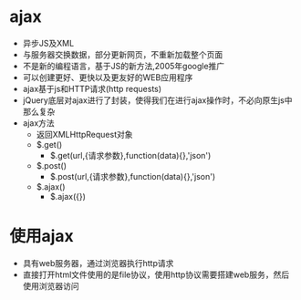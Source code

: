 # ajax
- 异步JS及XML
- 与服务器交换数据，部分更新网页，不重新加载整个页面
- 不是新的编程语言，基于JS的新方法,2005年google推广
- 可以创建更好、更快以及更友好的WEB应用程序
- ajax基于js和HTTP请求(http requests)
- jQuery底层对ajax进行了封装，使得我们在进行ajax操作时，不必向原生js中那么复杂
- ajax方法
    - 返回XMLHttpRequest对象
    - $.get()
        - $.get(url,{请求参数},function(data){},'json')
    - $.post()
        - $.post(url,{请求参数},function(data){},'json')
    - $.ajax()
        - $.ajax({})

# 使用ajax
- 具有web服务器，通过浏览器执行http请求
- 直接打开html文件使用的是file协议，使用http协议需要搭建web服务，然后使用浏览器访问
